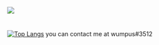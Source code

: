 
<img src="https://media1.tenor.com/images/e4a9a44ecb7895376044e437366f08d4/tenor.gif?itemid=17841668"></img>

# 
[![Top Langs](https://github-readme-stats.vercel.app/api/top-langs/?username=ledmic&theme=gruvbox)](https://github.com/anuraghazra/github-readme-stats)
you can contact me at wumpus#3512
